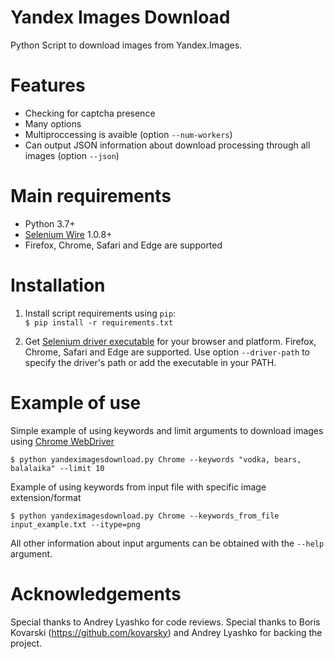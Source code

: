 # Yandex Images Download
Python Script to download images from Yandex.Images.

# Features
* Checking for captcha presence
* Many options 
* Multiproccessing is avaible (option `--num-workers`)
* Can output JSON information about download processing through all images (option `--json`)

# Main requirements
* Python 3.7+
* [Selenium Wire](https://github.com/wkeeling/selenium-wire) 1.0.8+
* Firefox, Chrome, Safari and Edge are supported

# Installation
1. Install script requirements using `pip`:  
`$ pip install -r requirements.txt`

2. Get [Selenium driver executable](https://www.seleniumhq.org/about/platforms.jsp) for your browser and platform. Firefox, Chrome, Safari and Edge are supported. 
Use option `--driver-path` to specify the driver's path or add the executable in your PATH.


# Example of use
Simple example of using keywords and limit arguments to download images using [Chrome WebDriver](https://sites.google.com/a/chromium.org/chromedriver/)

```$ python yandeximagesdownload.py Chrome --keywords "vodka, bears, balalaika" --limit 10```

Example of using keywords from input file with specific image extension/format

```$ python yandeximagesdownload.py Chrome --keywords_from_file input_example.txt --itype=png```

All other information about input arguments can be obtained with the `--help` argument.


# Acknowledgements
Special thanks to Andrey Lyashko for code reviews.
Special thanks to Boris Kovarski (https://github.com/kovarsky) and Andrey Lyashko for backing the project.
